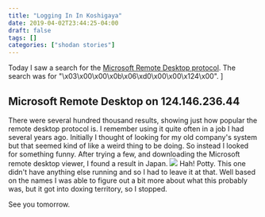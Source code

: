```yaml
---
title: "Logging In In Koshigaya"
date: 2019-04-02T23:44:25-04:00
draft: false
tags: []
categories: ["shodan stories"]
---
```


Today I saw a search for the [Microsoft Remote Desktop protocol](https://en.wikipedia.org/wiki/Remote_Desktop_Protocol). The search was for "\x03\x00\x00\x0b\x06\xd0\x00\x00\x124\x00".
]
## Microsoft Remote Desktop on 124.146.236.44
There were several hundred thousand results, showing just how popular the remote desktop protocol is. I remember using it quite often in a job I had several years ago. Initially I thought of looking for my old company's system but that seemed kind of like a weird thing to be doing. So instead I looked for something funny. After trying a few, and downloading the Microsoft remote desktop viewer, I found a result in Japan.
![](/images/100Days/Day83/image.jpeg)
Hah! Potty. This one didn't have anything else running and so I had to leave it at that. Well based on the names I was able to figure out a bit more about what this probably was, but it got into doxing territory, so I stopped.

See you tomorrow.
